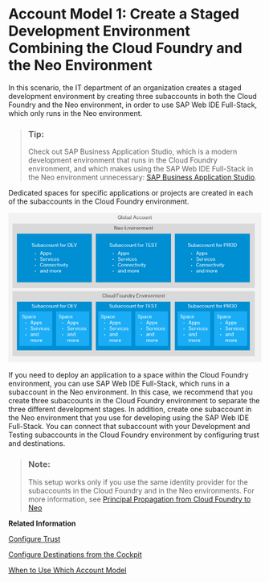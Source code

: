 <!-- loiod109515c5f364cf4be167690f93ec079 -->

# Account Model 1: Create a Staged Development Environment Combining the Cloud Foundry and the Neo Environment

In this scenario, the IT department of an organization creates a staged development environment by creating three subaccounts in both the Cloud Foundry and the Neo environment, in order to use SAP Web IDE Full-Stack, which only runs in the Neo environment.

> ### Tip:  
> Check out SAP Business Application Studio, which is a modern development environment that runs in the Cloud Foundry environment, and which makes using the SAP Web IDE Full-Stack in the Neo environment unnecessary: [SAP Business Application Studio](https://help.sap.com/viewer/9d1db9835307451daa8c930fbd9ab264/Cloud/en-US/8f46c6e6f86641cc900871c903761fd4.html).

Dedicated spaces for specific applications or projects are created in each of the subaccounts in the Cloud Foundry environment.

 ![](images/sap_cp_lm_account_model_scenarios_4_74c7980.png) 

If you need to deploy an application to a space within the Cloud Foundry environment, you can use SAP Web IDE Full-Stack, which runs in a subaccount in the Neo environment. In this case, we recommend that you create three subaccounts in the Cloud Foundry environment to separate the three different development stages. In addition, create one subaccount in the Neo environment that you use for developing using the SAP Web IDE Full-Stack. You can connect that subaccount with your Development and Testing subaccounts in the Cloud Foundry environment by configuring trust and destinations.

> ### Note:  
> This setup works only if you use the same identity provider for the subaccounts in the Cloud Foundry and in the Neo environments. For more information, see [Principal Propagation from Cloud Foundry to Neo](https://help.sap.com/viewer/65de2977205c403bbc107264b8eccf4b/Cloud/en-US/f70fcf1c2d0a4a979adfe44cebc93c20.html)

**Related Information**  


<?sap-ot O2O class="- topic/link " href="f70fcf1c2d0a4a979adfe44cebc93c20.xml" text="" desc="" xtrc="link:1" xtrf="file:/c:/dita/edd1633942192239/src/cms/content/localization/en-US/d109515c5f364cf4be167690f93ec079.xml" ?>

[Configure Trust](https://help.sap.com/viewer/6d6d63354d1242d185ab4830fc04feb1/Cloud/en-US/f96e4c5930a94d1ba117e05a3f3c30fc.html)

[Configure Destinations from the Cockpit](https://help.sap.com/viewer/cca91383641e40ffbe03bdc78f00f681/Cloud/en-US/60735ad11d8a488c83537cdcfb257135.html)

[When to Use Which Account Model](When_to_Use_Which_Account_Model_e4b4b5f.md "Determine which account model with subaccounts is the most appropriate for your needs.")

